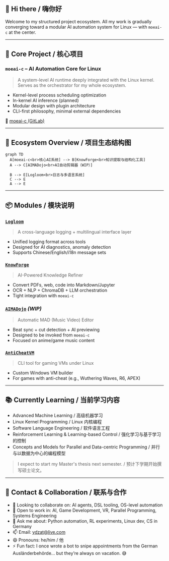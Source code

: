 ## 👋 Hi there / 嗨你好

Welcome to my structured project ecosystem. All my work is gradually converging toward a modular AI automation system for Linux — with `moeai-c` at the center.

---

## 🧠 Core Project / 核心项目

### `moeai-c` – AI Automation Core for Linux
> A system-level AI runtime deeply integrated with the Linux kernel. Serves as the orchestrator for my whole ecosystem.

- Kernel-level process scheduling optimization
- In-kernel AI inference (planned)
- Modular design with plugin architecture
- CLI-first philosophy, minimal external dependencies

🔗 [moeai-c (GitLab)](https://gitlab.dongzeyang.top/ydzat/moeai-c)

---

## 🧩 Ecosystem Overview / 项目生态结构图

```mermaid
graph TD
  A[moeai-c<br>核心AI系统] --> B[KnowForge<br>知识提取与结构化工具]
  A --> C[AIMADojo<br>AI自动剪辑器（WIP）]

  B --> E[Logloom<br>日志与多语言系统]
  C --> E
  A --> E
```

---

## 📦 Modules / 模块说明

### [`Logloom`](https://github.com/ydzat/Logloom)
> A cross-language logging + multilingual interface layer
- Unified logging format across tools
- Designed for AI diagnostics, anomaly detection
- Supports Chinese/English/i18n message sets

### [`KnowForge`](https://github.com/ydzat/knowforge)
> AI-Powered Knowledge Refiner
- Convert PDFs, web, code into Markdown/Jupyter
- OCR + NLP + ChromaDB + LLM orchestration
- Tight integration with `moeai-c`

### [`AIMADojo`](https://github.com/ydzat/AIMADojo) *(WIP)*
> Automatic MAD (Music Video) Editor
- Beat sync + cut detection + AI previewing
- Designed to be invoked from `moeai-c`
- Focused on anime/game music content

### [`AntiCheatVM`](https://github.com/ydzat/AntiCheatVM)
> CLI tool for gaming VMs under Linux
- Custom Windows VM builder
- For games with anti-cheat (e.g., Wuthering Waves, R6, APEX)

---

## 📚 Currently Learning / 当前学习内容
- Advanced Machine Learning / 高级机器学习
- Linux Kernel Programming / Linux 内核编程
- Software Language Engineering / 软件语言工程
- Reinforcement Learning & Learning-based Control / 强化学习与基于学习的控制
- Concepts and Models for Parallel and Data-centric Programming / 并行与以数据为中心的编程模型

> I expect to start my Master's thesis next semester. / 预计下学期开始撰写硕士论文。

---

## 🤝 Contact & Collaboration / 联系与合作

- 👯 Looking to collaborate on: AI agents, DSL tooling, OS-level automation
- 💼 Open to work in: AI, Game Development, VR, Parallel Programming, Systems Engineering
- 💬 Ask me about: Python automation, RL experiments, Linux dev, CS in Germany
- 📫 Email: [ydzat@live.com](mailto:ydzat@live.com)
- 😄 Pronouns: he/him / 他
- ⚡ Fun fact: I once wrote a bot to snipe appointments from the German Ausländerbehörde... but they’re always on vacation. 😅
